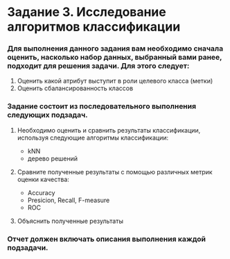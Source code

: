 # Задание 3. Исследование алгоритмов классификации

### Для выполнения данного задания вам необходимо сначала оценить, насколько набор данных, выбранный вами ранее, подходит для решения задачи. Для этого следует:

1) Оценить какой атрибут выступит в роли целевого класса (метки)
2) Оценить сбалансированность классов

### Задание состоит из последовательного выполнения следующих подзадач.

1. Необходимо оценить и сравнить результаты классификации, используя следующие алгоритмы классификации:
   * kNN 
   * дерево решений

2. Сравните полученные результаты с помощью различных метрик оценки качества:
   * Accuracy 
   * Presicion, Recall, F-measure 
   * ROC

3. Объяснить полученные результаты

### Отчет должен включать описания выполнения каждой подзадачи.